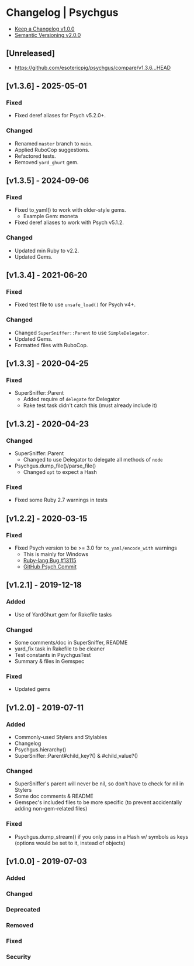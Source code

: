 # Changelog | Psychgus

- [Keep a Changelog v1.0.0](https://keepachangelog.com/en/1.0.0)
- [Semantic Versioning v2.0.0](https://semver.org/spec/v2.0.0.html)

## [Unreleased]
- https://github.com/esotericpig/psychgus/compare/v1.3.6...HEAD


## [v1.3.6] - 2025-05-01
### Fixed
- Fixed deref aliases for Psych v5.2.0+.

### Changed
- Renamed `master` branch to `main`.
- Applied RuboCop suggestions.
- Refactored tests.
- Removed `yard_ghurt` gem.


## [v1.3.5] - 2024-09-06
### Fixed
- Fixed to_yaml() to work with older-style gems.
  - Example Gem: moneta
- Fixed deref aliases to work with Psych v5.1.2.

### Changed
- Updated min Ruby to v2.2.
- Updated Gems.


## [v1.3.4] - 2021-06-20
### Fixed
- Fixed test file to use `unsafe_load()` for Psych v4+.

### Changed
- Changed `SuperSniffer::Parent` to use `SimpleDelegator`.
- Updated Gems.
- Formatted files with RuboCop.


## [v1.3.3] - 2020-04-25
### Fixed
- SuperSniffer::Parent
    - Added require of `delegate` for Delegator
    - Rake test task didn't catch this (must already include it)


## [v1.3.2] - 2020-04-23
### Changed
- SuperSniffer::Parent
    - Changed to use Delegator to delegate all methods of `node`
- Psychgus.dump_file()/parse_file()
    - Changed `opt` to expect a Hash

### Fixed
- Fixed some Ruby 2.7 warnings in tests


## [v1.2.2] - 2020-03-15
### Fixed
- Fixed Psych version to be >= 3.0 for `to_yaml/encode_with` warnings
    - This is mainly for Windows
    - [Ruby-lang Bug #13115](https://bugs.ruby-lang.org/issues/13115)
    - [GitHub Psych Commit](https://github.com/ruby/psych/commit/712a65a53f3c15105cd86e8ad3ee3c779050ada4)


## [v1.2.1] - 2019-12-18
### Added
- Use of YardGhurt gem for Rakefile tasks

### Changed
- Some comments/doc in SuperSniffer, README
- yard_fix task in Rakefile to be cleaner
- Test constants in PsychgusTest
- Summary & files in Gemspec

### Fixed
- Updated gems


## [v1.2.0] - 2019-07-11
### Added
- Commonly-used Stylers and Stylables
- Changelog
- Psychgus.hierarchy()
- SuperSniffer::Parent#child_key?() & #child_value?()

### Changed
- SuperSniffer's parent will never be nil, so don't have to check for nil in Stylers
- Some doc comments & README
- Gemspec's included files to be more specific (to prevent accidentally adding non-gem-related files)

### Fixed
- Psychgus.dump_stream() if you only pass in a Hash w/ symbols as keys (options would be set to it, instead of objects)


## [v1.0.0] - 2019-07-03
### Added
### Changed
### Deprecated
### Removed
### Fixed
### Security
